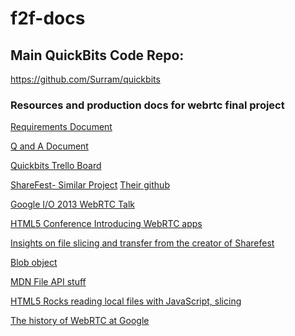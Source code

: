 f2f-docs
========

## Main QuickBits Code Repo:
https://github.com/Surram/quickbits

### Resources and production docs for webrtc final project

[Requirements Document](https://docs.google.com/document/d/1chIJVLwLseHWFGlxzS3_DJrxrQlIVOJ0gI9b5SD997A/edit)

[Q and A Document](https://docs.google.com/spreadsheet/ccc?key=0ArOkJLJlC_o-dDJxMVMtYVJoRUNSSUhTNk5HTkx1N0E&usp=sharing#gid=0)

[Quickbits Trello Board](https://trello.com/b/hEj9oKi5/quickbits)

[ShareFest- Similar Project](https://www.sharefest.me/)
[Their github](https://github.com/Peer5/Sharefest)

[Google I/O 2013 WebRTC Talk](https://www.youtube.com/watch?v=p2HzZkd2A40)

[HTML5 Conference Introducing WebRTC apps](http://www.youtube.com/watch?v=3Ifbqaw5l_I)

[Insights on file slicing and transfer from the creator of Sharefest](http://bloggeek.me/send-file-webrtc-data-api/)

[Blob object](https://developer.mozilla.org/en-US/docs/Web/API/Blob)

[MDN File API stuff](https://developer.mozilla.org/en-US/docs/Using_files_from_web_applications)

[HTML5 Rocks reading local files with JavaScript, slicing](http://www.html5rocks.com/en/tutorials/file/dndfiles/#toc-slicing-files)

[The history of WebRTC at Google](http://www.quora.com/WebRTC/What-was-the-history-of-WebRTC-inside-Google-before-it-was-released-to-the-public)
